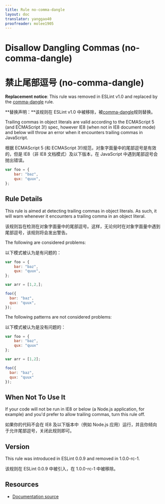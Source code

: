 ```yaml
---
title: Rule no-comma-dangle
layout: doc
translator: yanggao40
proofreader: molee1905
---
```

<!-- Note: No pull requests accepted for this file. See README.md in the root directory for details. -->

# Disallow Dangling Commas (no-comma-dangle)

# 禁止尾部逗号 (no-comma-dangle)

**Replacement notice**: This rule was removed in ESLint v1.0 and replaced by the [comma-dangle](comma-dangle) rule.

**替换声明：**该规则在 ESLint v1.0 中被移除，被[comma-dangle](comma-dangle)规则替换。

Trailing commas in object literals are valid according to the ECMAScript 5 (and ECMAScript 3!) spec, however IE8 (when not in IE8 document mode) and below will throw an error when it encounters trailing commas in JavaScript.

根据 ECMAScript 5 (和 ECMAScript 3!)规范，对象字面量中的尾部逗号是有效的，但是 IE8（非 IE8 文档模式）及以下版本，在 JavaScript 中遇到尾部逗号会抛出错误。

```js
var foo = {
    bar: "baz",
    qux: "quux",
};
```

## Rule Details

This rule is aimed at detecting trailing commas in object literals. As such, it will warn whenever it encounters a trailing comma in an object literal.

该规则旨在检测在对象字面量中的尾部逗号。这样，无论何时在对象字面量中遇到尾部逗号，该规则将会发出警告。

The following are considered problems:

以下模式被认为是有问题的：

```js
var foo = {
    bar: "baz",
    qux: "quux",
};

var arr = [1,2,];

foo({
  bar: "baz",
  qux: "quux",
});
```

The following patterns are not considered problems:

以下模式被认为是没有问题的：

```js
var foo = {
    bar: "baz",
    qux: "quux"
};

var arr = [1,2];

foo({
  bar: "baz",
  qux: "quux"
});
```

## When Not To Use It

If your code will not be run in IE8 or below (a Node.js application, for example) and you'd prefer to allow trailing commas, turn this rule off.

如果你的代码不会在 IE8 及以下版本中（例如 Node.js 应用）运行，并且你倾向于允许尾部逗号，关闭此规则即可。

## Version

This rule was introduced in ESLint 0.0.9 and removed in 1.0.0-rc-1.

该规则在 ESLint 0.0.9 中被引入，在 1.0.0-rc-1 中被移除。

## Resources

* [Documentation source](https://github.com/eslint/eslint/tree/master/docs/rules/no-comma-dangle.md)
